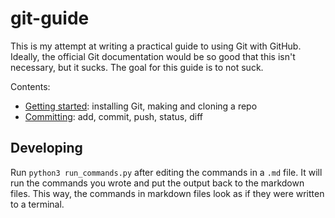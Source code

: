 # git-guide

This is my attempt at writing a practical guide to using Git with GitHub.
Ideally, the official Git documentation would be so good that this isn't necessary, but it sucks.
The goal for this guide is to not suck.

Contents:
- [Getting started](getting-started.md): installing Git, making and cloning a repo
- [Committing](committing.md): add, commit, push, status, diff


## Developing

Run `python3 run_commands.py` after editing the commands in a `.md` file.
It will run the commands you wrote and put the output back to the markdown files.
This way, the commands in markdown files look as if they were written to a terminal.
